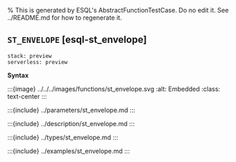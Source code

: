 % This is generated by ESQL's AbstractFunctionTestCase. Do no edit it. See ../README.md for how to regenerate it.

## `ST_ENVELOPE` [esql-st_envelope]
```{applies_to}
stack: preview
serverless: preview
```

**Syntax**

:::{image} ../../../images/functions/st_envelope.svg
:alt: Embedded
:class: text-center
:::


:::{include} ../parameters/st_envelope.md
:::

:::{include} ../description/st_envelope.md
:::

:::{include} ../types/st_envelope.md
:::

:::{include} ../examples/st_envelope.md
:::

